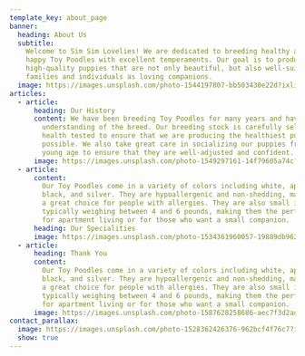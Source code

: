 ```yaml
---
template_key: about_page
banner:
  heading: About Us
  subtitle:
    Welcome to Sim Sim Lovelies! We are dedicated to breeding healthy and
    happy Toy Poodles with excellent temperaments. Our goal is to produce
    high-quality puppies that are not only beautiful, but also well-suited for
    families and individuals as loving companions.
  image: https://images.unsplash.com/photo-1544197807-bb503430e22d?ixlib=rb-4.0.3&ixid=MnwxMjA3fDB8MHxwaG90by1wYWdlfHx8fGVufDB8fHx8&auto=format&fit=crop&w=1470&q=80
articles:
  - article:
      heading: Our History
      content: We have been breeding Toy Poodles for many years and have a deep
        understanding of the breed. Our breeding stock is carefully selected and
        health tested to ensure that we are producing the healthiest puppies
        possible. We also take great care in socializing our puppies from a
        young age to ensure that they are well-adjusted and confident.
      image: https://images.unsplash.com/photo-1549297161-14f79605a74c?ixlib=rb-4.0.3&ixid=MnwxMjA3fDB8MHxzZWFyY2h8NXx8dG95JTIwcG9vZGxlfGVufDB8fDB8fA%3D%3D&auto=format&fit=crop&w=500&q=60
  - article:
      content:
        Our Toy Poodles come in a variety of colors including white, apricot,
        black, and silver. They are hypoallergenic and non-shedding, making them
        a great choice for people with allergies. They are also small in size,
        typically weighing between 4 and 6 pounds, making them the perfect size
        for apartment living or for those who want a small companion.
      heading: Our Specialities
      image: https://images.unsplash.com/photo-1534361960057-19889db9621e?ixlib=rb-4.0.3&ixid=MnwxMjA3fDB8MHxwaG90by1wYWdlfHx8fGVufDB8fHx8&auto=format&fit=crop&w=1740&q=80
  - article:
      heading: Thank You
      content:
        Our Toy Poodles come in a variety of colors including white, apricot,
        black, and silver. They are hypoallergenic and non-shedding, making them
        a great choice for people with allergies. They are also small in size,
        typically weighing between 4 and 6 pounds, making them the perfect size
        for apartment living or for those who want a small companion.
      image: https://images.unsplash.com/photo-1587628258686-aec7f3d2ad6c?ixlib=rb-4.0.3&ixid=MnwxMjA3fDB8MHxzZWFyY2h8MTd8fHRveSUyMHBvb2RsZXxlbnwwfHwwfHw%3D&auto=format&fit=crop&w=500&q=60
contact_parallax:
  image: https://images.unsplash.com/photo-1528362426376-962bcf4f76c7?ixlib=rb-4.0.3&ixid=MnwxMjA3fDB8MHxwaG90by1wYWdlfHx8fGVufDB8fHx8&auto=format&fit=crop&w=1596&q=80
  show: true
---
```

